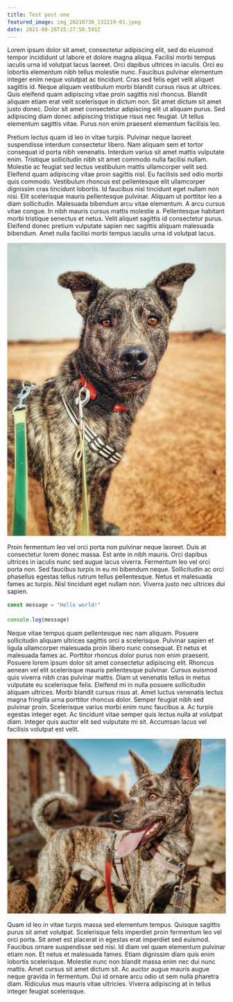 ```yaml
---
title: Test post one
featured_image: img_20210730_132219-01.jpeg
date: 2021-08-26T15:27:50.591Z
---
```

Lorem ipsum dolor sit amet, consectetur adipiscing elit, sed do eiusmod tempor incididunt ut labore et dolore magna aliqua. Facilisi morbi tempus iaculis urna id volutpat lacus laoreet. Orci dapibus ultrices in iaculis. Orci eu lobortis elementum nibh tellus molestie nunc. Faucibus pulvinar elementum integer enim neque volutpat ac tincidunt. Cras sed felis eget velit aliquet sagittis id. Neque aliquam vestibulum morbi blandit cursus risus at ultrices. Quis eleifend quam adipiscing vitae proin sagittis nisl rhoncus. Blandit aliquam etiam erat velit scelerisque in dictum non. Sit amet dictum sit amet justo donec. Dolor sit amet consectetur adipiscing elit ut aliquam purus. Sed adipiscing diam donec adipiscing tristique risus nec feugiat. Ut tellus elementum sagittis vitae. Purus non enim praesent elementum facilisis leo.

Pretium lectus quam id leo in vitae turpis. Pulvinar neque laoreet suspendisse interdum consectetur libero. Nam aliquam sem et tortor consequat id porta nibh venenatis. Interdum varius sit amet mattis vulputate enim. Tristique sollicitudin nibh sit amet commodo nulla facilisi nullam. Molestie ac feugiat sed lectus vestibulum mattis ullamcorper velit sed. Eleifend quam adipiscing vitae proin sagittis nisl. Eu facilisis sed odio morbi quis commodo. Vestibulum rhoncus est pellentesque elit ullamcorper dignissim cras tincidunt lobortis. Id faucibus nisl tincidunt eget nullam non nisi. Elit scelerisque mauris pellentesque pulvinar. Aliquam ut porttitor leo a diam sollicitudin. Malesuada bibendum arcu vitae elementum. A arcu cursus vitae congue. In nibh mauris cursus mattis molestie a. Pellentesque habitant morbi tristique senectus et netus. Velit aliquet sagittis id consectetur purus. Eleifend donec pretium vulputate sapien nec sagittis aliquam malesuada bibendum. Amet nulla facilisi morbi tempus iaculis urna id volutpat lacus.

![](img_20200223_095610-01.jpeg)

Proin fermentum leo vel orci porta non pulvinar neque laoreet. Duis at consectetur lorem donec massa. Est ante in nibh mauris. Orci dapibus ultrices in iaculis nunc sed augue lacus viverra. Fermentum leo vel orci porta non. Sed faucibus turpis in eu mi bibendum neque. Sollicitudin ac orci phasellus egestas tellus rutrum tellus pellentesque. Netus et malesuada fames ac turpis. Nisl tincidunt eget nullam non. Viverra justo nec ultrices dui sapien.

```javascript
const message = "Hello world!"

console.log(message)
```

Neque vitae tempus quam pellentesque nec nam aliquam. Posuere sollicitudin aliquam ultrices sagittis orci a scelerisque. Pulvinar sapien et ligula ullamcorper malesuada proin libero nunc consequat. Et netus et malesuada fames ac. Porttitor rhoncus dolor purus non enim praesent. Posuere lorem ipsum dolor sit amet consectetur adipiscing elit. Rhoncus aenean vel elit scelerisque mauris pellentesque pulvinar. Cursus euismod quis viverra nibh cras pulvinar mattis. Diam ut venenatis tellus in metus vulputate eu scelerisque felis. Eleifend mi in nulla posuere sollicitudin aliquam ultrices. Morbi blandit cursus risus at. Amet luctus venenatis lectus magna fringilla urna porttitor rhoncus dolor. Semper feugiat nibh sed pulvinar proin. Scelerisque varius morbi enim nunc faucibus a. Ac turpis egestas integer eget. Ac tincidunt vitae semper quis lectus nulla at volutpat diam. Integer quis auctor elit sed vulputate mi sit. Accumsan lacus vel facilisis volutpat est velit.

![](img_20201017_094104-01.jpeg)

Quam id leo in vitae turpis massa sed elementum tempus. Quisque sagittis purus sit amet volutpat. Scelerisque felis imperdiet proin fermentum leo vel orci porta. Sit amet est placerat in egestas erat imperdiet sed euismod. Faucibus ornare suspendisse sed nisi. Id diam vel quam elementum pulvinar etiam non. Et netus et malesuada fames. Etiam dignissim diam quis enim lobortis scelerisque. Molestie nunc non blandit massa enim nec dui nunc mattis. Amet cursus sit amet dictum sit. Ac auctor augue mauris augue neque gravida in fermentum. Dui id ornare arcu odio ut sem nulla pharetra diam. Ridiculus mus mauris vitae ultricies. Viverra adipiscing at in tellus integer feugiat scelerisque.
